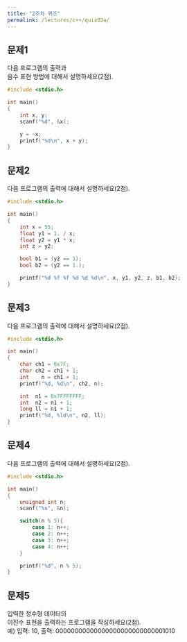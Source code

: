 ```yaml
---
title: "2주차 퀴즈"
permalink: /lectures/c++/quiz02a/
---
```


## 문제1
다음 프로그램의 출력과<br />
음수 표현 방법에 대해서 설명하세요(2점).

```c
#include <stdio.h>

int main()
{
    int x, y;
    scanf("%d", &x);

    y = ~x;
    printf("%d\n", x + y);
}
```

## 문제2
다음 프로그램의 출력에 대해서 설명하세요(2점).

```c
#include <stdio.h>

int main()
{
    int x = 55;
    float y1 = 1. / x;
    float y2 = y1 * x;
    int z = y2;

    bool b1 = (y2 == 1);
    bool b2 = (y2 == 1.);

    printf("%d %f %f %d %d %d\n", x, y1, y2, z, b1, b2);
}
```

## 문제3
다음 프로그램의 출력에 대해서 설명하세요(2점).

```c
#include <stdio.h>

int main()
{
    char ch1 = 0x7F;
    char ch2 = ch1 + 1;
    int    n = ch1 + 1;
    printf("%d, %d\n", ch2, n);

    int  n1 = 0x7FFFFFFF;
    int  n2 = n1 + 1;
    long ll = n1 + 1;
    printf("%d, %ld\n", n2, ll);
}
```

## 문제4
다음 프로그램의 출력에 대해서 설명하세요(2점).

```c
#include <stdio.h>

int main()
{
    unsigned int n;
    scanf("%u", &n);

    switch(n % 5){
        case 1: n++;
        case 2: n++;
        case 3: n++;
        case 4: n++;
    }

    printf("%d", n % 5);
}
```

## 문제5
입력한 정수형 데이터의<br />
이진수 표현을 출력하는 프로그램을 작성하세요(2점).<br />
예) 입력: 10, 출력: 00000000000000000000000000001010
